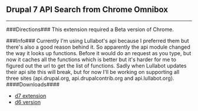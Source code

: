 ## Drupal 7 API Search from Chrome Omnibox ##
- - -
###Directions###
This extension required a Beta version of Chrome.

###Info###
Currently I'm using Lullabot's api because I preferred them but there's also a good reason behind it. 
So apparently the api module changed the way it looks up functions. 
Before it would do an request as you type, but now it caches all the functions which is better but it's harder for me to figured out the url to get the list of functions. 
Sadly when Lullabot updates their api site this will break, but for now I'll be working on supporting all three sites (api.drupal.org, api.drupalcontrib.org and api.lullabot.org).
####Downloads####
- [d7 extension](https://github.com/downloads/ericduran/chrome_drupal_api_search/drupal_omnibox_api_search_d7.crx)
- [d6 version](https://github.com/downloads/ericduran/chrome_drupal_api_search/drupal_omnibox_api_search.crx)
